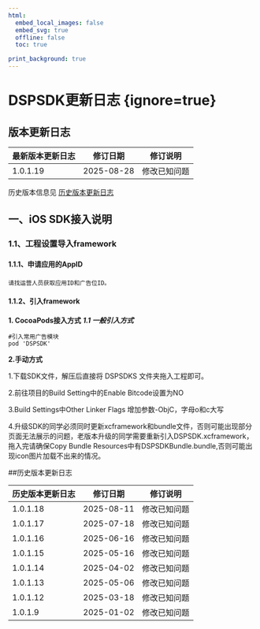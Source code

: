 ```yaml
---
html:
  embed_local_images: false
  embed_svg: true
  offline: false
  toc: true

print_background: true
---
```


# DSPSDK更新日志 {ignore=true}
## <span id="jump1">版本更新日志</span>
| 最新版本更新日志 | 修订日期  | 修订说明       |
| ---------------- | --------- | -------------- |
| 1.0.1.19 | 2025-08-28 | 修改已知问题 |
历史版本信息见 [历史版本更新日志](#历史版本更新日志)
## <span id="jump1">一、iOS SDK接入说明</span>

### <span id="jump1.1">1.1、工程设置导入framework</span>

#### <span id="jump1.1.1">1.1.1、申请应用的AppID</span>

```
请找运营人员获取应用ID和广告位ID。
```

#### <span id="jump1.1.2">1.1.2、引入framework</span>

**1. CocoaPods接入方式**
***1.1 一般引入方式***
```
#引入常用广告模块  
pod 'DSPSDK'
```



**2.手动方式**

1.下载SDK文件，解压后直接将 DSPSDKS 文件夹拖入工程即可。

2.前往项目的Build Setting中的Enable Bitcode设置为NO

3.Build Settings中Other Linker Flags 增加参数-ObjC，字母o和c大写

4.升级SDK的同学必须同时更新xcframework和bundle文件，否则可能出现部分页面无法展示的问题，老版本升级的同学需要重新引入DSPSDK.xcframework，拖入完请确保Copy Bundle Resources中有DSPSDKBundle.bundle,否则可能出现icon图片加载不出来的情况。




##历史版本更新日志

| 历史版本更新日志 | 修订日期  | 修订说明       |
| ---------------- | --------- | -------------- |
| 1.0.1.18 | 2025-08-11 | 修改已知问题 |
| 1.0.1.17 | 2025-07-18 | 修改已知问题 |
| 1.0.1.16 | 2025-06-16 | 修改已知问题 |
| 1.0.1.15 | 2025-05-16 | 修改已知问题 |
| 1.0.1.14 | 2025-04-02 | 修改已知问题 |
| 1.0.1.13 | 2025-05-06 | 修改已知问题 |
| 1.0.1.12 | 2025-03-18 | 修改已知问题 |
| 1.0.1.9 | 2025-01-02 | 修改已知问题 |





